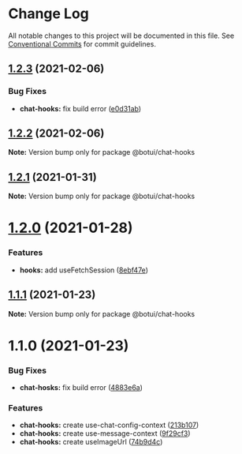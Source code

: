 # Change Log

All notable changes to this project will be documented in this file.
See [Conventional Commits](https://conventionalcommits.org) for commit guidelines.

## [1.2.3](https://github.com/aiji42/botui-child-next/compare/@botui/chat-hooks@1.2.2...@botui/chat-hooks@1.2.3) (2021-02-06)


### Bug Fixes

* **chat-hooks:** fix build error ([e0d31ab](https://github.com/aiji42/botui-child-next/commit/e0d31abeb14da4a7550c9e4411b2fec6b6b4c87b))





## [1.2.2](https://github.com/aiji42/botui-child-next/compare/@botui/chat-hooks@1.2.1...@botui/chat-hooks@1.2.2) (2021-02-06)

**Note:** Version bump only for package @botui/chat-hooks





## [1.2.1](https://github.com/aiji42/botui-child-next/compare/@botui/chat-hooks@1.2.0...@botui/chat-hooks@1.2.1) (2021-01-31)

**Note:** Version bump only for package @botui/chat-hooks





# [1.2.0](https://github.com/aiji42/botui-child-next/compare/@botui/chat-hooks@1.1.1...@botui/chat-hooks@1.2.0) (2021-01-28)


### Features

* **hooks:** add useFetchSession ([8ebf47e](https://github.com/aiji42/botui-child-next/commit/8ebf47e5e7ee9b6fca201a912a0a8993cd8f6844))





## [1.1.1](https://github.com/aiji42/botui-child-next/compare/@botui/chat-hooks@1.1.0...@botui/chat-hooks@1.1.1) (2021-01-23)

**Note:** Version bump only for package @botui/chat-hooks





# 1.1.0 (2021-01-23)


### Bug Fixes

* **chat-hosks:** fix build error ([4883e6a](https://github.com/aiji42/botui-child-next/commit/4883e6a9a5d9a28a746cedf0586720b62bab919d))


### Features

* **chat-hooks:** create use-chat-config-context ([213b107](https://github.com/aiji42/botui-child-next/commit/213b107dfc1ff44fb5d9d0c772a4e079ca62c98e))
* **chat-hooks:** create use-message-context ([9f29cf3](https://github.com/aiji42/botui-child-next/commit/9f29cf3f209ab9d7980dda38c8a9fe0090301df2))
* **chat-hooks:** create useImageUrl ([74b9d4c](https://github.com/aiji42/botui-child-next/commit/74b9d4c4d48a1ead0e8950acb65af39d7a02b809))
